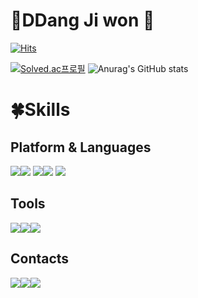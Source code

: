 # 🌱DDang Ji won 🌱 

[![Hits](https://hits.seeyoufarm.com/api/count/incr/badge.svg?url=https%3A%2F%2Fgithub.com%2Fjiwon1027&count_bg=%2379C83D&title_bg=%23F77BE1&icon=&icon_color=%23E7E7E7&title=hits&edge_flat=false)](https://hits.seeyoufarm.com)

[![Solved.ac프로필](http://mazassumnida.wtf/api/v2/generate_badge?boj=won64312000)](https://solved.ac/won64312000)
![Anurag's GitHub stats](https://github-readme-stats.vercel.app/api?username=jiwon1027&show_icons=true&theme=radical)


# :four_leaf_clover:Skills

## Platform & Languages
<img src="https://img.shields.io/badge/Python-3766AB?style=flat-square&logo=Python&logoColor=white"/><img src="https://img.shields.io/badge/Django-092E20?style=flat-square&logo=Django&logoColor=white"/>
<img src="https://img.shields.io/badge/MySQL-4479A1?style=flat-square&logo=MySQL&logoColor=white"/><img src="https://img.shields.io/badge/MariaDB-003545?style=flat-square&logo=MariaDB&logoColor=white"/>
<img src="https://img.shields.io/badge/Flask-000000?style=flat-square&logo=Flask&logoColor=white"/>

## Tools
<img src="https://img.shields.io/badge/Github-181717?style=flat-square&logo=Github&logoColor=white"/><img src="https://img.shields.io/badge/Pycharm-1DA456?style=flat-square&logo=Pycharm&logoColor=white"/><img src="https://img.shields.io/badge/Docker-2496ED?style=flat-square&logo=Docker&logoColor=white"/>


## Contacts
<a href = "https://github.com/jiwon1027" target = "_blank"><img src="https://img.shields.io/badge/Github-181717?style=flat-square&logo=Github&logoColor=white"/></a><a href = "https://ddangjiwon.tistory.com" target = "_blank"><img src="https://img.shields.io/badge/blog-F7DF1E?style=flat-square&logo=Kakao&logoColor=white"/></a><a href = "#" target = "_blank"><img src="https://img.shields.io/badge/Portfolio-20C997?style=flat-square&logo=Velog&logoColor=white"/></a>


